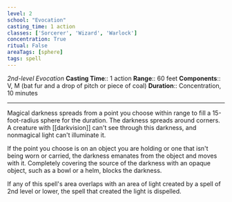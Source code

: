 ```yaml
---
level: 2
school: "Evocation"
casting_time: 1 action
classes: ['Sorcerer', 'Wizard', 'Warlock']
concentration: True
ritual: False
areaTags: [sphere]
tags: spell
---
```


_2nd-level Evocation_
**Casting Time**:: 1 action
**Range**:: 60 feet
**Components**:: V, M (bat fur and a drop of pitch or piece of coal)
**Duration**:: Concentration, 10 minutes

---

Magical darkness spreads from a point you choose within range to fill a 15-foot-radius sphere for the duration. The darkness spreads around corners. A creature with [[darkvision]] can't see through this darkness, and nonmagical light can't illuminate it.

If the point you choose is on an object you are holding or one that isn't being worn or carried, the darkness emanates from the object and moves with it. Completely covering the source of the darkness with an opaque object, such as a bowl or a helm, blocks the darkness.

If any of this spell's area overlaps with an area of light created by a spell of 2nd level or lower, the spell that created the light is dispelled.



